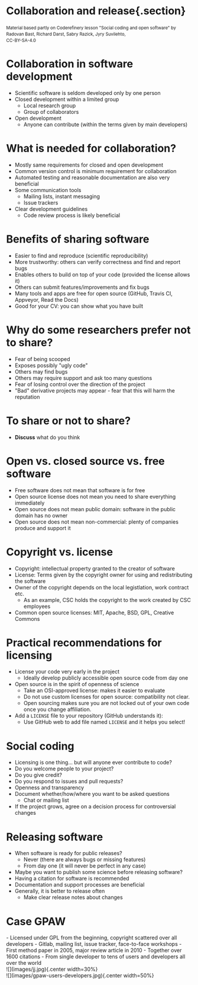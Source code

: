 # Collaboration and release{.section}

<small>
Material based partly on Coderefinery lesson "Social coding and open software" 
by Radovan Bast, Richard Darst, Sabry Razick, Jyry Suvilehto, 
<http://cicero.xyz/v3/remark/0.14.0/github.com/coderefinery/social-coding/master/talk.md> <br>
CC-BY-SA-4.0
</small>

# Collaboration in software development

- Scientific software is seldom developed only by one person
- Closed development within a limited group
    - Local research group
    - Group of collaborators
- Open development
    - Anyone can contribute (within the terms given by main developers)

# What is needed for collaboration?

- Mostly same requirements for closed and open development
- Common version control is minimum requirement for collaboration
- Automated testing and reasonable documentation are also very beneficial
- Some communication tools
    - Mailing lists, instant messaging
    - Issue trackers
- Clear development guidelines
    - Code review process is likely beneficial


# Benefits of sharing software

- Easier to find and reproduce (scientific reproducibility)
- More trustworthy: others can verify correctness and find and report bugs
- Enables others to build on top of your code (provided the license allows it)
- Others can submit features/improvements and fix bugs
- Many tools and apps are free for open source (GitHub, Travis CI, Appveyor, 
  Read the Docs)
- Good for your CV: you can show what you have built


# Why do some researchers prefer not to share?

- Fear of being scooped
- Exposes possibly "ugly code"
- Others may find bugs
- Others may require support and ask too many questions
- Fear of losing control over the direction of the project
- "Bad" derivative projects may appear - fear that this will harm the reputation

# To share or not to share?

- **Discuss** what do you think

# Open vs. closed source vs. free software

- Free software does not mean that software is for free
- Open source license does not mean you need to share everything immediately
- Open source does not mean public domain: software in the public domain has no owner
- Open source does not mean non-commercial: plenty of companies produce and support it

# Copyright vs. license

- Copyright: intellectual property granted to the creator of software
- License: Terms given by the copyright owner for using and redistributing 
  the software
- Owner of the copyright depends on the local legistlation, work contract etc.
    - As an example, CSC holds the copyright to the work created by CSC 
      employees
- Common open source licenses: MIT, Apache, BSD, GPL, Creative Commons

# Practical recommendations for licensing

- License your code very early in the project
    - Ideally develop publicly accessible open source code from day one
- Open source is in the spirit of openness of science
    - Take an OSI-approved license: makes it easier to evaluate
    - Do not use custom licenses for open source: compatibility not clear.
    - Open sourcing makes sure you are not locked out of your own code
      once you change affiliation.
- Add a `LICENSE` file to your repository (GitHub understands it):
    - Use GitHub web to add file named `LICENSE` and it helps you select!


# Social coding

- Licensing is one thing... but will anyone ever contribute to code?
- Do you welcome people to your project?
- Do you give credit?
- Do you respond to issues and pull requests?
- Openness and transparency
- Document whether/how/where you want to be asked questions
    - Chat or mailing list
- If the project grows, agree on a decision process for controversial changes

# Releasing software

- When software is ready for public releases?
    - Never (there are always bugs or missing features)
    - From day one (it will never be perfect in any case)
- Maybe you want to publish some science before releasing software?
- Having a citation for software is recommended
- Documentation and support processes are beneficial
- Generally, it is better to release often
    - Make clear release notes about changes

# Case GPAW
<div class=column>
- Licensed under GPL from the beginning, copyright scattered over all developers
- Gitlab, mailing list, issue tracker, face-to-face workshops
- First method paper in 2005, major review article in 2010
    - Together over 1600 citations
- From single developer to tens of users and developers all over the world
</div>
<div class=column>
![](images/jj.jpg){.center width=30%}
<br>
![](images/gpaw-users-developers.jpg){.center width=50%}
</div>

